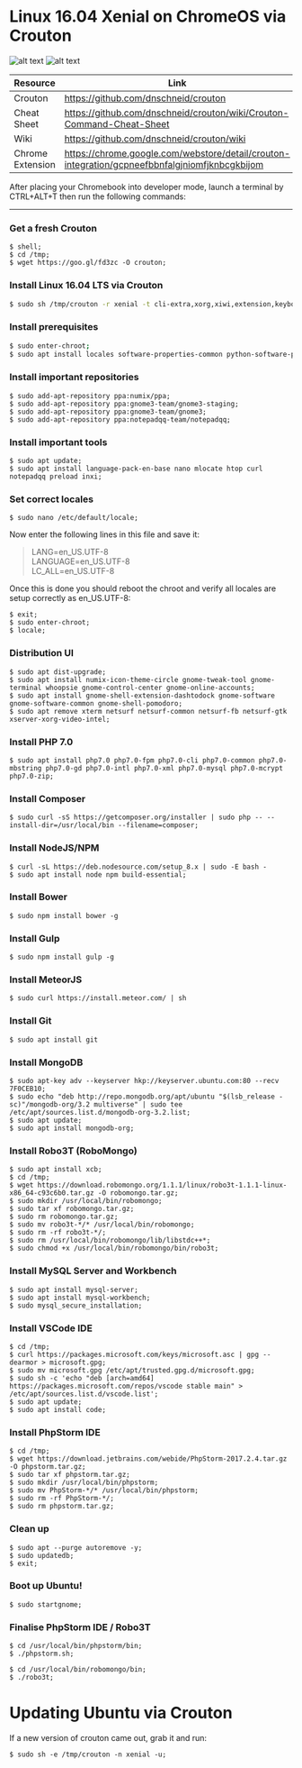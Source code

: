 
# Linux 16.04 Xenial on ChromeOS via Crouton
   
   
![alt text](https://upload.wikimedia.org/wikipedia/commons/thumb/0/01/Google_Chrome_icon_and_wordmark_%282011%29.svg/280px-Google_Chrome_icon_and_wordmark_%282011%29.svg.png "Google ChromeOS")   ![alt text](https://upload.wikimedia.org/wikipedia/commons/thumb/9/9d/Ubuntu_logo.svg/300px-Ubuntu_logo.svg.png "Ubuntu Gnome 16.04 LTS") 
   
| Resource | Link |
| ------ | ------ |
| Crouton | https://github.com/dnschneid/crouton |
| Cheat Sheet | https://github.com/dnschneid/crouton/wiki/Crouton-Command-Cheat-Sheet |
| Wiki | https://github.com/dnschneid/crouton/wiki |
| Chrome Extension | https://chrome.google.com/webstore/detail/crouton-integration/gcpneefbbnfalgjniomfjknbcgkbijom |


After placing your Chromebook into developer mode, launch a terminal by CTRL+ALT+T then run the following commands:
***
### Get a fresh Crouton
```shell
$ shell;
$ cd /tmp;
$ wget https://goo.gl/fd3zc -O crouton;
```

### Install Linux 16.04 LTS via Crouton
```sh
$ sudo sh /tmp/crouton -r xenial -t cli-extra,xorg,xiwi,extension,keyboard,audio,chrome,gnome -e;
```

### Install prerequisites
```sh
$ sudo enter-chroot;
$ sudo apt install locales software-properties-common python-software-properties;
```

### Install important repositories
```shell
$ sudo add-apt-repository ppa:numix/ppa;
$ sudo add-apt-repository ppa:gnome3-team/gnome3-staging;
$ sudo add-apt-repository ppa:gnome3-team/gnome3;
$ sudo add-apt-repository ppa:notepadqq-team/notepadqq;
```

### Install important tools
```shell
$ sudo apt update;
$ sudo apt install language-pack-en-base nano mlocate htop curl notepadqq preload inxi;
```

### Set correct locales
```shell
$ sudo nano /etc/default/locale;
```
Now enter the following lines in this file and save it:

> LANG=en_US.UTF-8    
> LANGUAGE=en_US.UTF-8    
> LC_ALL=en_US.UTF-8    

Once this is done you should reboot the chroot and verify all locales are setup correctly as en_US.UTF-8:
```shell
$ exit;
$ sudo enter-chroot;
$ locale;
```

### Distribution UI
```shell
$ sudo apt dist-upgrade;
$ sudo apt install numix-icon-theme-circle gnome-tweak-tool gnome-terminal whoopsie gnome-control-center gnome-online-accounts;
$ sudo apt install gnome-shell-extension-dashtodock gnome-software gnome-software-common gnome-shell-pomodoro;
$ sudo apt remove xterm netsurf netsurf-common netsurf-fb netsurf-gtk xserver-xorg-video-intel;
```

### Install PHP 7.0
```shell
$ sudo apt install php7.0 php7.0-fpm php7.0-cli php7.0-common php7.0-mbstring php7.0-gd php7.0-intl php7.0-xml php7.0-mysql php7.0-mcrypt php7.0-zip;
```

### Install Composer
```shell
$ sudo curl -sS https://getcomposer.org/installer | sudo php -- --install-dir=/usr/local/bin --filename=composer;
```

### Install NodeJS/NPM
```shell
$ curl -sL https://deb.nodesource.com/setup_8.x | sudo -E bash -
$ sudo apt install node npm build-essential;
```

### Install Bower
```shell
$ sudo npm install bower -g
```

### Install Gulp
```shell
$ sudo npm install gulp -g
```

### Install MeteorJS
```shell 
$ sudo curl https://install.meteor.com/ | sh
```

### Install Git
```shell 
$ sudo apt install git
```

### Install MongoDB
```shell 
$ sudo apt-key adv --keyserver hkp://keyserver.ubuntu.com:80 --recv 7F0CEB10;
$ sudo echo "deb http://repo.mongodb.org/apt/ubuntu "$(lsb_release -sc)"/mongodb-org/3.2 multiverse" | sudo tee /etc/apt/sources.list.d/mongodb-org-3.2.list;
$ sudo apt update;
$ sudo apt install mongodb-org;
```

### Install Robo3T (RoboMongo)
```shell 
$ sudo apt install xcb;
$ cd /tmp;
$ wget https://download.robomongo.org/1.1.1/linux/robo3t-1.1.1-linux-x86_64-c93c6b0.tar.gz -O robomongo.tar.gz;
$ sudo mkdir /usr/local/bin/robomongo;
$ sudo tar xf robomongo.tar.gz;
$ sudo rm robomongo.tar.gz;
$ sudo mv robo3t-*/* /usr/local/bin/robomongo;
$ sudo rm -rf robo3t-*/;
$ sudo rm /usr/local/bin/robomongo/lib/libstdc++*;
$ sudo chmod +x /usr/local/bin/robomongo/bin/robo3t;
```

### Install MySQL Server and Workbench
```shell 
$ sudo apt install mysql-server;
$ sudo apt install mysql-workbench;
$ sudo mysql_secure_installation;
```

### Install VSCode IDE
```shell 
$ cd /tmp;
$ curl https://packages.microsoft.com/keys/microsoft.asc | gpg --dearmor > microsoft.gpg;
$ sudo mv microsoft.gpg /etc/apt/trusted.gpg.d/microsoft.gpg;
$ sudo sh -c 'echo "deb [arch=amd64] https://packages.microsoft.com/repos/vscode stable main" > /etc/apt/sources.list.d/vscode.list';
$ sudo apt update;
$ sudo apt install code;
```

### Install PhpStorm IDE
```shell 
$ cd /tmp;
$ wget https://download.jetbrains.com/webide/PhpStorm-2017.2.4.tar.gz -O phpstorm.tar.gz;
$ sudo tar xf phpstorm.tar.gz;
$ sudo mkdir /usr/local/bin/phpstorm;
$ sudo mv PhpStorm-*/* /usr/local/bin/phpstorm;
$ sudo rm -rf PhpStorm-*/;
$ sudo rm phpstorm.tar.gz;
```

### Clean up
```shell 
$ sudo apt --purge autoremove -y;
$ sudo updatedb;
$ exit;
```

### Boot up Ubuntu!
```shell 
$ sudo startgnome;
```

### Finalise PhpStorm IDE / Robo3T
```shell 
$ cd /usr/local/bin/phpstorm/bin;
$ ./phpstorm.sh;

$ cd /usr/local/bin/robomongo/bin;
$ ./robo3t;
```

# Updating Ubuntu via Crouton
If a new version of crouton came out, grab it and run:
```shell 
$ sudo sh -e /tmp/crouton -n xenial -u;
```
